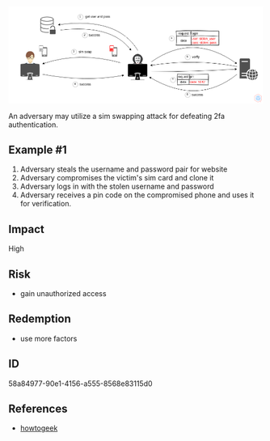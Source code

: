 <p align="center"> <img src="https://raw.githubusercontent.com/qeeqbox/two-factor-authentication-sim-cloning/main/two-factor-authentication-sim-swapping.png"></p>

An adversary may utilize a sim swapping attack for defeating 2fa authentication.

## Example #1
1. Adversary steals the username and password pair for website
2. Adversary compromises the victim's sim card and clone it
3. Adversary logs in with the stolen username and password
4. Adversary receives a pin code on the compromised phone and uses it for verification.

## Impact
High

## Risk
- gain unauthorized access

## Redemption
- use more factors

## ID
58a84977-90e1-4156-a555-8568e83115d0

## References
- [howtogeek](hthttps://www.howtogeek.com/668922/how-to-protect-yourself-from-sim-swapping-attacks/)

